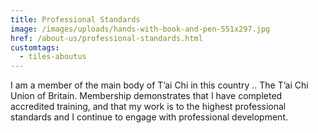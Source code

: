```yaml
---
title: Professional Standards
image: /images/uploads/hands-with-book-and-pen-551x297.jpg
href: /about-us/professional-standards.html
customtags:
  - tiles-aboutus
---
```

I am a member of the main body of T’ai Chi in this country .. The T’ai Chi Union of Britain.  Membership demonstrates that I have completed accredited training, and that my work is to the highest professional standards and I continue to engage with professional development.